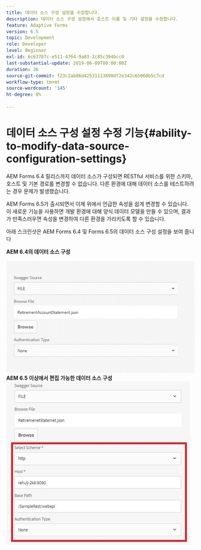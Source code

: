 ```yaml
---
title: 데이터 소스 구성 설정을 수정합니다.
description: 데이터 소스 구성 설정에서 호스트 이름 및 기타 설정을 수정합니다.
feature: Adaptive Forms
version: 6.5
topic: Development
role: Developer
level: Beginner
exl-id: 6c63787c-e511-4764-9a03-2c85c394bcc0
last-substantial-update: 2019-06-09T00:00:00Z
duration: 36
source-git-commit: f23c2ab86d42531113690df2e342c65060b5c7cd
workflow-type: tm+mt
source-wordcount: '145'
ht-degree: 0%

---
```


# 데이터 소스 구성 설정 수정 기능{#ability-to-modify-data-source-configuration-settings}

AEM Forms 6.4 릴리스까지 데이터 소스가 구성되면 RESTful 서비스를 위한 스키마, 호스트 및 기본 경로를 변경할 수 없습니다. 다른 환경에 대해 데이터 소스를 테스트하려는 경우 문제가 발생했습니다.

AEM Forms 6.5가 출시되면서 이제 위에서 언급한 속성을 쉽게 변경할 수 있습니다. 이 새로운 기능을 사용하면 개발 환경에 대해 양식 데이터 모델을 만들 수 있으며, 결과가 만족스러우면 속성을 변경하여 다른 환경을 가리키도록 할 수 있습니다.

아래 스크린샷은 AEM Forms 6.4 및 Forms 6.5의 데이터 소스 구성 설정을 보여 줍니다

**AEM 6.4의 데이터 소스 구성**

![64DataSource 구성](assets/64release.gif)
**AEM 6.5 이상에서 편집 가능한 데이터 소스 구성**
![65DataSource 구성](assets/modifiabledatasource.jfif)
